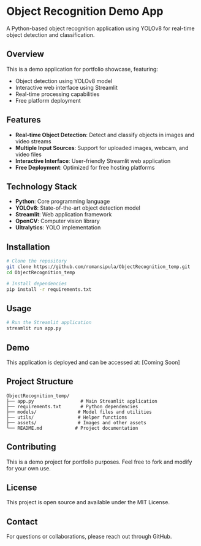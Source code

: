 # Object Recognition Demo App

A Python-based object recognition application using YOLOv8 for real-time object detection and classification.

## Overview

This is a demo application for portfolio showcase, featuring:
- Object detection using YOLOv8 model
- Interactive web interface using Streamlit
- Real-time processing capabilities
- Free platform deployment

## Features

- **Real-time Object Detection**: Detect and classify objects in images and video streams
- **Multiple Input Sources**: Support for uploaded images, webcam, and video files
- **Interactive Interface**: User-friendly Streamlit web application
- **Free Deployment**: Optimized for free hosting platforms

## Technology Stack

- **Python**: Core programming language
- **YOLOv8**: State-of-the-art object detection model
- **Streamlit**: Web application framework
- **OpenCV**: Computer vision library
- **Ultralytics**: YOLO implementation

## Installation

```bash
# Clone the repository
git clone https://github.com/romansipula/ObjectRecognition_temp.git
cd ObjectRecognition_temp

# Install dependencies
pip install -r requirements.txt
```

## Usage

```bash
# Run the Streamlit application
streamlit run app.py
```

## Demo

This application is deployed and can be accessed at: [Coming Soon]

## Project Structure

```
ObjectRecognition_temp/
├── app.py                 # Main Streamlit application
├── requirements.txt       # Python dependencies
├── models/               # Model files and utilities
├── utils/                # Helper functions
├── assets/               # Images and other assets
└── README.md            # Project documentation
```

## Contributing

This is a demo project for portfolio purposes. Feel free to fork and modify for your own use.

## License

This project is open source and available under the MIT License.

## Contact

For questions or collaborations, please reach out through GitHub.
